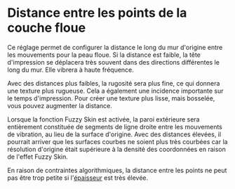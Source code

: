 Distance entre les points de la couche floue
====
Ce réglage permet de configurer la distance le long du mur d'origine entre les mouvements pour la peau floue. Si la distance est faible, la tête d'impression se déplacera très souvent dans des directions différentes le long du mur. Elle vibrera à haute fréquence.

Avec des distances plus faibles, la rugosité sera plus fine, ce qui donnera une texture plus rugueuse. Cela a également une incidence importante sur le temps d'impression. Pour créer une texture plus lisse, mais bosselée, vous pouvez augmenter la distance.

Lorsque la fonction Fuzzy Skin est activée, la paroi extérieure sera entièrement constituée de segments de ligne droite entre les mouvements de vibration, au lieu de la surface d'origine. Avec des distances élevées, il pourrait arriver que les surfaces courbes ne soient plus très courbées car la résolution d'origine était supérieure à la densité des coordonnées en raison de l'effet Fuzzy Skin.

En raison de contraintes algorithmiques, la distance entre les points ne peut pas être trop petite si l'[épaisseur](magic_fuzzy_skin_thickness.md) est très élevée.
